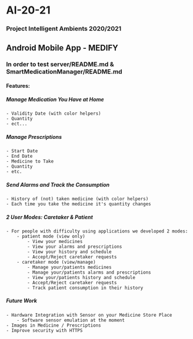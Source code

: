 # AI-20-21
### Project Intelligent Ambients 2020/2021

## Android Mobile App - MEDIFY

### In order to test server/README.md & SmartMedicationManager/README.md

#### Features:

##### Manage Medication You Have at Home
    - Validity Date (with color helpers)
    - Quantity
    - ect...

##### Manage Prescriptions
    - Start Date
    - End Date
    - Medicine to Take
    - Quantity
    - etc.

##### Send Alarms and Track the Consumption
    - History of (not) taken medicine (with color helpers)
    - Each time you take the medicine it's quantity changes

##### 2 User Modes: Caretaker & Patient
    - For people with difficulty using applications we developed 2 modes:
        - patient mode (view only)
            - View your medicines
            - View your alarms and prescriptions
            - View your history and schedule
            - Accept/Reject caretaker requests
        - caretaker mode (view/manage)
            - Manage your/patients medicines
            - Manage your/patients alarms and prescriptions
            - View your/patients history and schedule
            - Accept/Reject caretaker requests
            - Track patient consumption in their history

##### Future Work
    - Hardware Integration with Sensor on your Medicine Store Place
        - Software sensor emulation at the moment
    - Images in Medicine / Prescriptions
    - Improve security with HTTPS